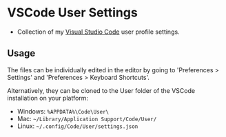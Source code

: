# VSCode User Settings

- Collection of my [Visual Studio Code](https://code.visualstudio.com) user profile settings.

## Usage

The files can be individually edited in the editor by going to 'Preferences > Settings' and 'Preferences > Keyboard Shortcuts'.

Alternatively, they can be cloned to the User folder of the VSCode installation on your platform:

- Windows: `%APPDATA%\Code\User\`
- Mac: `~/Library/Application Support/Code/User/`
- Linux: `~/.config/Code/User/settings.json`
